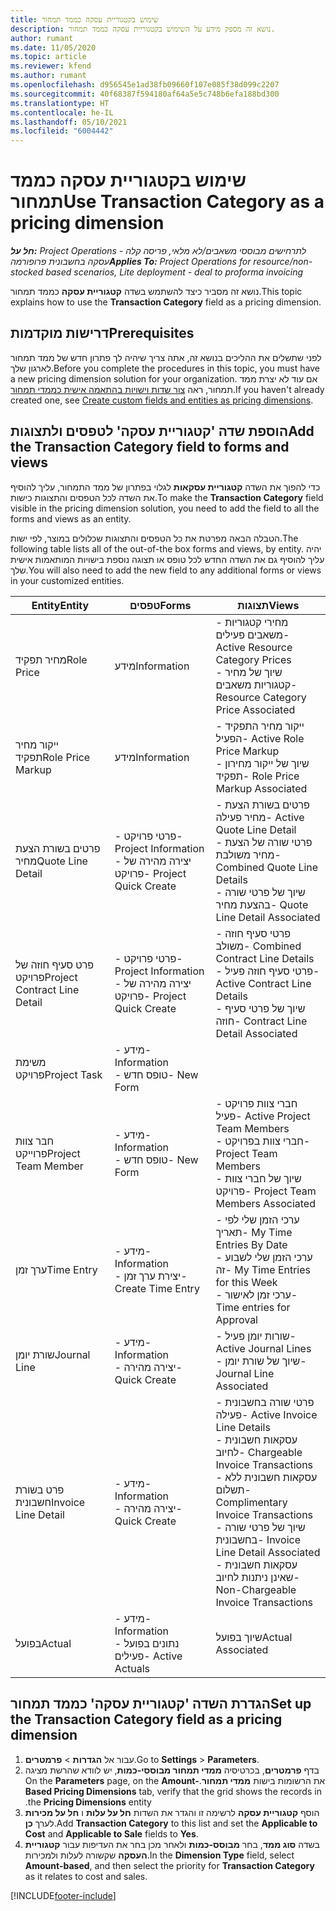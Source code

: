 ```yaml
---
title: שימוש בקטגוריית עסקה כממד תמחור
description: נושא זה מספק מידע על השימוש בקטגוריית עסקה כממד תמחור.
author: rumant
ms.date: 11/05/2020
ms.topic: article
ms.reviewer: kfend
ms.author: rumant
ms.openlocfilehash: d956545e1ad38fb09660f107e085f38d099c2207
ms.sourcegitcommit: 40f68387f594180af64a5e5c748b6efa188bd300
ms.translationtype: HT
ms.contentlocale: he-IL
ms.lasthandoff: 05/10/2021
ms.locfileid: "6004442"
---
```

# <a name="use-transaction-category-as-a-pricing-dimension"></a><span data-ttu-id="a7f3c-103">שימוש בקטגוריית עסקה כממד תמחור</span><span class="sxs-lookup"><span data-stu-id="a7f3c-103">Use Transaction Category as a pricing dimension</span></span>


<span data-ttu-id="a7f3c-104">_**חל על:** Project Operations לתרחישים מבוססי משאבים/לא מלאי, פריסה קלה - עסקה בחשבונית פרופורמה_</span><span class="sxs-lookup"><span data-stu-id="a7f3c-104">_**Applies To:** Project Operations for resource/non-stocked based scenarios, Lite deployment - deal to proforma invoicing_</span></span>


<span data-ttu-id="a7f3c-105">נושא זה מסביר כיצד להשתמש בשדה **קטגוריית עסקה** כממד תמחור.</span><span class="sxs-lookup"><span data-stu-id="a7f3c-105">This topic explains how to use the **Transaction Category** field as a pricing dimension.</span></span> 

## <a name="prerequisites"></a><span data-ttu-id="a7f3c-106">דרישות מוקדמות</span><span class="sxs-lookup"><span data-stu-id="a7f3c-106">Prerequisites</span></span>
<span data-ttu-id="a7f3c-107">לפני שתשלים את ההליכים בנושא זה, אתה צריך שיהיה לך פתרון חדש של ממד תמחור לארגון שלך.</span><span class="sxs-lookup"><span data-stu-id="a7f3c-107">Before you complete the procedures in this topic, you must have a new pricing dimension solution for your organization.</span></span> <span data-ttu-id="a7f3c-108">אם עוד לא יצרת ממד תמחור, ראה [צור שדות וישויות בהתאמה אישית כממדי תמחור](create-custom-fields-entities-pricing-dimensions.md).</span><span class="sxs-lookup"><span data-stu-id="a7f3c-108">If you haven't already created one, see [Create custom fields and entities as pricing dimensions](create-custom-fields-entities-pricing-dimensions.md).</span></span>

## <a name="add-the-transaction-category-field-to-forms-and-views"></a><span data-ttu-id="a7f3c-109">הוספת שדה 'קטגוריית עסקה' לטפסים ולתצוגות</span><span class="sxs-lookup"><span data-stu-id="a7f3c-109">Add the Transaction Category field to forms and views</span></span>
<span data-ttu-id="a7f3c-110">כדי להפוך את השדה **קטגוריית עסקאות** לגלוי בפתרון של ממד התמחור, עליך להוסיף את השדה לכל הטפסים והתצוגות כישות.</span><span class="sxs-lookup"><span data-stu-id="a7f3c-110">To make the **Transaction Category** field visible in the pricing dimension solution, you need to add the field to all the forms and views as an entity.</span></span>

<span data-ttu-id="a7f3c-111">הטבלה הבאה מפרטת את כל הטפסים והתצוגות שכלולים במוצר, לפי ישות.</span><span class="sxs-lookup"><span data-stu-id="a7f3c-111">The following table lists all of the out-of-the box forms and views, by entity.</span></span> <span data-ttu-id="a7f3c-112">יהיה עליך להוסיף גם את השדה החדש לכל טופס או תצוגה נוספת בישויות המותאמות אישית שלך.</span><span class="sxs-lookup"><span data-stu-id="a7f3c-112">You will also need to add the new field to any additional forms or views in your customized entities.</span></span>

|  <span data-ttu-id="a7f3c-113">Entity</span><span class="sxs-lookup"><span data-stu-id="a7f3c-113">Entity</span></span>        | <span data-ttu-id="a7f3c-114">טפסים</span><span class="sxs-lookup"><span data-stu-id="a7f3c-114">Forms</span></span>     |<span data-ttu-id="a7f3c-115">תצוגות</span><span class="sxs-lookup"><span data-stu-id="a7f3c-115">Views</span></span>        |
| ------------------------------|---------------------------------|----------------------------------|
|  <span data-ttu-id="a7f3c-116">מחיר תפקיד</span><span class="sxs-lookup"><span data-stu-id="a7f3c-116">Role Price</span></span>| <span data-ttu-id="a7f3c-117">מידע</span><span class="sxs-lookup"><span data-stu-id="a7f3c-117">Information</span></span> |<span data-ttu-id="a7f3c-118">- מחירי קטגוריות משאבים פעילים</span><span class="sxs-lookup"><span data-stu-id="a7f3c-118">- Active Resource Category Prices</span></span><br> <span data-ttu-id="a7f3c-119">- שיוך של מחיר קטגוריות משאבים</span><span class="sxs-lookup"><span data-stu-id="a7f3c-119">- Resource Category Price Associated</span></span> |
|  <span data-ttu-id="a7f3c-120">ייקור מחיר תפקיד</span><span class="sxs-lookup"><span data-stu-id="a7f3c-120">Role Price Markup</span></span>| <span data-ttu-id="a7f3c-121">מידע</span><span class="sxs-lookup"><span data-stu-id="a7f3c-121">Information</span></span>|<span data-ttu-id="a7f3c-122">- ייקור מחיר התפקיד הפעיל</span><span class="sxs-lookup"><span data-stu-id="a7f3c-122">- Active Role Price Markup</span></span><br><span data-ttu-id="a7f3c-123">- שיוך של ייקור מחירון תפקיד</span><span class="sxs-lookup"><span data-stu-id="a7f3c-123">- Role Price Markup Associated</span></span> |
|  <span data-ttu-id="a7f3c-124">פרטים בשורת הצעת מחיר</span><span class="sxs-lookup"><span data-stu-id="a7f3c-124">Quote Line Detail</span></span>|<span data-ttu-id="a7f3c-125">- פרטי פרויקט</span><span class="sxs-lookup"><span data-stu-id="a7f3c-125">- Project Information</span></span><br><span data-ttu-id="a7f3c-126">- יצירה מהירה של פרויקט</span><span class="sxs-lookup"><span data-stu-id="a7f3c-126">- Project Quick Create</span></span>| <span data-ttu-id="a7f3c-127">- פרטים בשורת הצעת מחיר פעילה</span><span class="sxs-lookup"><span data-stu-id="a7f3c-127">- Active Quote Line Detail</span></span><br><span data-ttu-id="a7f3c-128">- פרטי שורה של הצעת מחיר משולבת</span><span class="sxs-lookup"><span data-stu-id="a7f3c-128">- Combined Quote Line Details</span></span><br><span data-ttu-id="a7f3c-129">- שיוך של פרטי שורה בהצעת מחיר</span><span class="sxs-lookup"><span data-stu-id="a7f3c-129">- Quote Line Detail Associated</span></span> |
|  <span data-ttu-id="a7f3c-130">פרט סעיף חוזה של פרויקט</span><span class="sxs-lookup"><span data-stu-id="a7f3c-130">Project Contract Line Detail</span></span>|<span data-ttu-id="a7f3c-131">- פרטי פרויקט</span><span class="sxs-lookup"><span data-stu-id="a7f3c-131">- Project Information</span></span><br><span data-ttu-id="a7f3c-132">- יצירה מהירה של פרויקט</span><span class="sxs-lookup"><span data-stu-id="a7f3c-132">- Project Quick Create</span></span>|<span data-ttu-id="a7f3c-133">- פרטי סעיף חוזה משולב</span><span class="sxs-lookup"><span data-stu-id="a7f3c-133">- Combined Contract Line Details</span></span><br><span data-ttu-id="a7f3c-134">- פרטי סעיף חוזה פעיל</span><span class="sxs-lookup"><span data-stu-id="a7f3c-134">- Active Contract Line Details</span></span><br><span data-ttu-id="a7f3c-135">- שיוך של פרטי סעיף חוזה</span><span class="sxs-lookup"><span data-stu-id="a7f3c-135">- Contract Line Detail Associated</span></span> |
|  <span data-ttu-id="a7f3c-136">משימת פרויקט</span><span class="sxs-lookup"><span data-stu-id="a7f3c-136">Project Task</span></span>|<span data-ttu-id="a7f3c-137">- מידע</span><span class="sxs-lookup"><span data-stu-id="a7f3c-137">- Information</span></span><br><span data-ttu-id="a7f3c-138">- טופס חדש</span><span class="sxs-lookup"><span data-stu-id="a7f3c-138">- New Form</span></span>| &nbsp; |
|  <span data-ttu-id="a7f3c-139">חבר צוות פרוייקט</span><span class="sxs-lookup"><span data-stu-id="a7f3c-139">Project Team Member</span></span>|<span data-ttu-id="a7f3c-140">- מידע</span><span class="sxs-lookup"><span data-stu-id="a7f3c-140">- Information</span></span><br><span data-ttu-id="a7f3c-141">- טופס חדש</span><span class="sxs-lookup"><span data-stu-id="a7f3c-141">- New Form</span></span>|<span data-ttu-id="a7f3c-142">- חברי צוות פרויקט פעיל</span><span class="sxs-lookup"><span data-stu-id="a7f3c-142">- Active Project Team Members</span></span><br><span data-ttu-id="a7f3c-143">- חברי צוות בפרויקט</span><span class="sxs-lookup"><span data-stu-id="a7f3c-143">- Project Team Members</span></span><br><span data-ttu-id="a7f3c-144">- שיוך של חברי צוות פרויקט</span><span class="sxs-lookup"><span data-stu-id="a7f3c-144">- Project Team Members Associated</span></span> |
|  <span data-ttu-id="a7f3c-145">ערך זמן</span><span class="sxs-lookup"><span data-stu-id="a7f3c-145">Time Entry</span></span>|<span data-ttu-id="a7f3c-146">- מידע</span><span class="sxs-lookup"><span data-stu-id="a7f3c-146">- Information</span></span><br><span data-ttu-id="a7f3c-147">- יצירת ערך זמן</span><span class="sxs-lookup"><span data-stu-id="a7f3c-147">- Create Time Entry</span></span>|<span data-ttu-id="a7f3c-148">- ערכי הזמן שלי לפי תאריך</span><span class="sxs-lookup"><span data-stu-id="a7f3c-148">- My Time Entries By Date</span></span><br><span data-ttu-id="a7f3c-149">- ערכי הזמן שלי לשבוע זה</span><span class="sxs-lookup"><span data-stu-id="a7f3c-149">- My Time Entries for this Week</span></span><br><span data-ttu-id="a7f3c-150">- ערכי זמן לאישור</span><span class="sxs-lookup"><span data-stu-id="a7f3c-150">- Time entries for Approval</span></span>|
|  <span data-ttu-id="a7f3c-151">שורת יומן</span><span class="sxs-lookup"><span data-stu-id="a7f3c-151">Journal Line</span></span>|<span data-ttu-id="a7f3c-152">- מידע</span><span class="sxs-lookup"><span data-stu-id="a7f3c-152">- Information</span></span><br><span data-ttu-id="a7f3c-153">- יצירה מהירה</span><span class="sxs-lookup"><span data-stu-id="a7f3c-153">- Quick Create</span></span>|<span data-ttu-id="a7f3c-154">- שורות יומן פעיל</span><span class="sxs-lookup"><span data-stu-id="a7f3c-154">- Active Journal Lines</span></span><br><span data-ttu-id="a7f3c-155">- שיוך של שורת יומן</span><span class="sxs-lookup"><span data-stu-id="a7f3c-155">- Journal Line Associated</span></span>|
|  <span data-ttu-id="a7f3c-156">פרט בשורת חשבונית</span><span class="sxs-lookup"><span data-stu-id="a7f3c-156">Invoice Line Detail</span></span>|<span data-ttu-id="a7f3c-157">- מידע</span><span class="sxs-lookup"><span data-stu-id="a7f3c-157">- Information</span></span><br><span data-ttu-id="a7f3c-158">- יצירה מהירה</span><span class="sxs-lookup"><span data-stu-id="a7f3c-158">- Quick Create</span></span>|<span data-ttu-id="a7f3c-159">- פרטי שורה בחשבונית פעילה</span><span class="sxs-lookup"><span data-stu-id="a7f3c-159">- Active Invoice Line Details</span></span><br><span data-ttu-id="a7f3c-160">- עסקאות חשבונית לחיוב</span><span class="sxs-lookup"><span data-stu-id="a7f3c-160">- Chargeable Invoice Transactions</span></span><br><span data-ttu-id="a7f3c-161">- עסקאות חשבונית ללא תשלום</span><span class="sxs-lookup"><span data-stu-id="a7f3c-161">- Complimentary Invoice Transactions</span></span><br><span data-ttu-id="a7f3c-162">- שיוך של פרטי שורה בחשבונית</span><span class="sxs-lookup"><span data-stu-id="a7f3c-162">- Invoice Line Detail Associated</span></span> <br><span data-ttu-id="a7f3c-163">- עסקאות חשבונית שאינן ניתנות לחיוב</span><span class="sxs-lookup"><span data-stu-id="a7f3c-163">- Non-Chargeable Invoice Transactions</span></span>|
|  <span data-ttu-id="a7f3c-164">בפועל</span><span class="sxs-lookup"><span data-stu-id="a7f3c-164">Actual</span></span>|<span data-ttu-id="a7f3c-165">- מידע</span><span class="sxs-lookup"><span data-stu-id="a7f3c-165">- Information</span></span><br><span data-ttu-id="a7f3c-166">- נתונים בפועל פעילים</span><span class="sxs-lookup"><span data-stu-id="a7f3c-166">- Active Actuals</span></span>| <span data-ttu-id="a7f3c-167">שיוך בפועל</span><span class="sxs-lookup"><span data-stu-id="a7f3c-167">Actual Associated</span></span> |

## <a name="set-up-the-transaction-category-field-as-a-pricing-dimension"></a><span data-ttu-id="a7f3c-168">הגדרת השדה 'קטגוריית עסקה' כממד תמחור</span><span class="sxs-lookup"><span data-stu-id="a7f3c-168">Set up the Transaction Category field as a pricing dimension</span></span>

1. <span data-ttu-id="a7f3c-169">עבור אל **הגדרות** > **פרמטרים**.</span><span class="sxs-lookup"><span data-stu-id="a7f3c-169">Go to **Settings** > **Parameters**.</span></span> 
2. <span data-ttu-id="a7f3c-170">בדף **פרמטרים**, בכרטיסיה ‏‫**ממדי תמחור מבוססי-כמות**, יש לוודא שהרשת מציגה את הרשומות בישות **ממדי תמחור**.</span><span class="sxs-lookup"><span data-stu-id="a7f3c-170">On the **Parameters** page, on the **Amount-Based Pricing Dimensions** tab, verify that the grid shows the records in the **Pricing Dimensions** entity.</span></span>
3. <span data-ttu-id="a7f3c-171">הוסף **קטגוריית עסקה** לרשימה זו והגדר את השדות **חל על עלות** ו **חל על מכירות** לערך **כן**.</span><span class="sxs-lookup"><span data-stu-id="a7f3c-171">Add **Transaction Category** to this list and set the **Applicable to Cost** and **Applicable to Sale** fields to **Yes**.</span></span>
4. <span data-ttu-id="a7f3c-172">בשדה **סוג ממד**, בחר **מבוסס-כמות** ולאחר מכן בחר את העדיפות עבור **קטגוריית העסקה** שקשורה לעלות ולמכירות.</span><span class="sxs-lookup"><span data-stu-id="a7f3c-172">In the **Dimension Type** field, select **Amount-based**, and then select the priority for **Transaction Category** as it relates to cost and sales.</span></span>


[!INCLUDE[footer-include](../includes/footer-banner.md)]